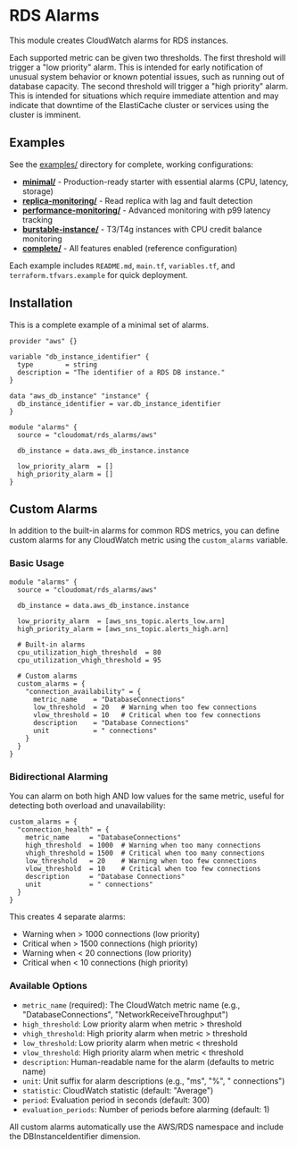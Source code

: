 # RDS Alarms

This module creates CloudWatch alarms for RDS instances.

Each supported metric can be given two thresholds. The first threshold will trigger a "low priority" alarm. This is intended for early notification of unusual system behavior or known potential issues, such as running out of database capacity. The second threshold will trigger a "high priority" alarm. This is intended for situations which require immediate attention and may indicate that downtime of the ElastiCache cluster or services using the cluster is imminent.

## Examples

See the [examples/](examples/) directory for complete, working configurations:

- **[minimal/](examples/minimal/)** - Production-ready starter with essential alarms (CPU, latency, storage)
- **[replica-monitoring/](examples/replica-monitoring/)** - Read replica with lag and fault detection
- **[performance-monitoring/](examples/performance-monitoring/)** - Advanced monitoring with p99 latency tracking
- **[burstable-instance/](examples/burstable-instance/)** - T3/T4g instances with CPU credit balance monitoring
- **[complete/](examples/complete/)** - All features enabled (reference configuration)

Each example includes `README.md`, `main.tf`, `variables.tf`, and `terraform.tfvars.example` for quick deployment.

## Installation

This is a complete example of a minimal set of alarms.

```hcl
provider "aws" {}

variable "db_instance_identifier" {
  type        = string
  description = "The identifier of a RDS DB instance."
}

data "aws_db_instance" "instance" {
  db_instance_identifier = var.db_instance_identifier
}

module "alarms" {
  source = "cloudomat/rds_alarms/aws"

  db_instance = data.aws_db_instance.instance

  low_priority_alarm  = []
  high_priority_alarm = []
}
```

## Custom Alarms

In addition to the built-in alarms for common RDS metrics, you can define custom alarms for any CloudWatch metric using the `custom_alarms` variable.

### Basic Usage

```hcl
module "alarms" {
  source = "cloudomat/rds_alarms/aws"

  db_instance = data.aws_db_instance.instance

  low_priority_alarm  = [aws_sns_topic.alerts_low.arn]
  high_priority_alarm = [aws_sns_topic.alerts_high.arn]

  # Built-in alarms
  cpu_utilization_high_threshold  = 80
  cpu_utilization_vhigh_threshold = 95

  # Custom alarms
  custom_alarms = {
    "connection_availability" = {
      metric_name    = "DatabaseConnections"
      low_threshold  = 20   # Warning when too few connections
      vlow_threshold = 10   # Critical when too few connections
      description    = "Database Connections"
      unit           = " connections"
    }
  }
}
```

### Bidirectional Alarming

You can alarm on both high AND low values for the same metric, useful for detecting both overload and unavailability:

```hcl
custom_alarms = {
  "connection_health" = {
    metric_name     = "DatabaseConnections"
    high_threshold  = 1000  # Warning when too many connections
    vhigh_threshold = 1500  # Critical when too many connections
    low_threshold   = 20    # Warning when too few connections
    vlow_threshold  = 10    # Critical when too few connections
    description     = "Database Connections"
    unit            = " connections"
  }
}
```

This creates 4 separate alarms:
- Warning when > 1000 connections (low priority)
- Critical when > 1500 connections (high priority)
- Warning when < 20 connections (low priority)
- Critical when < 10 connections (high priority)

### Available Options

- `metric_name` (required): The CloudWatch metric name (e.g., "DatabaseConnections", "NetworkReceiveThroughput")
- `high_threshold`: Low priority alarm when metric > threshold
- `vhigh_threshold`: High priority alarm when metric > threshold
- `low_threshold`: Low priority alarm when metric < threshold
- `vlow_threshold`: High priority alarm when metric < threshold
- `description`: Human-readable name for the alarm (defaults to metric name)
- `unit`: Unit suffix for alarm descriptions (e.g., "ms", "%", " connections")
- `statistic`: CloudWatch statistic (default: "Average")
- `period`: Evaluation period in seconds (default: 300)
- `evaluation_periods`: Number of periods before alarming (default: 1)

All custom alarms automatically use the AWS/RDS namespace and include the DBInstanceIdentifier dimension.
